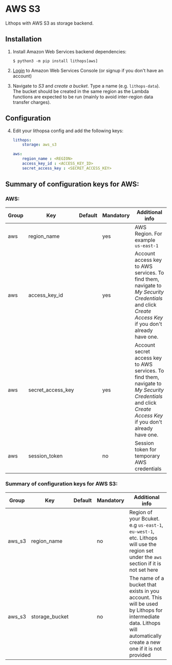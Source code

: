 # AWS S3

Lithops with AWS S3 as storage backend.

## Installation

1. Install Amazon Web Services backend dependencies:

    ```
    $ python3 -m pip install lithops[aws]
    ```

2. [Login](https://console.aws.amazon.com/?nc2=h_m_mc) to Amazon Web Services Console (or signup if you don't have an account)

3. Navigate to *S3* and *create a bucket*. Type a name (e.g. `lithops-data`). The bucket should be created in the same region as the Lambda functions are expected to be run (mainly to avoid inter-region data transfer charges).


## Configuration

4. Edit your lithopsa config and add the following keys:

    ```yaml
    lithops:
        storage: aws_s3

    aws:
        region_name : <REGION>
        access_key_id : <ACCESS_KEY_ID>
        secret_access_key : <SECRET_ACCESS_KEY>
    ```

 
## Summary of configuration keys for AWS:

### AWS:

|Group|Key|Default|Mandatory|Additional info|
|---|---|---|---|---|
|aws | region_name | |yes | AWS Region. For example `us-east-1` |
|aws | access_key_id | |yes | Account access key to AWS services. To find them, navigate to *My Security Credentials* and click *Create Access Key* if you don't already have one. |
|aws | secret_access_key | |yes | Account secret access key to AWS services. To find them, navigate to *My Security Credentials* and click *Create Access Key* if you don't already have one. |
|aws | session_token | |no | Session token for temporary AWS credentials |

### Summary of configuration keys for AWS S3:

|Group|Key|Default|Mandatory|Additional info|
|---|---|---|---|---|
|aws_s3 | region_name | |no | Region of your Bcuket. e.g `us-east-1`, `eu-west-1`, etc. Lithops will use the region set under the `aws` section if it is not set here |
|aws_s3 | storage_bucket | | no | The name of a bucket that exists in you account. This will be used by Lithops for intermediate data. Lithops will automatically create a new one if it is not provided |

